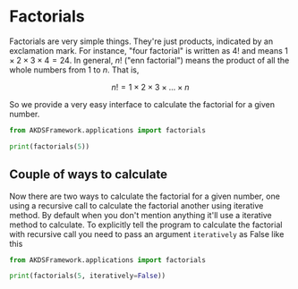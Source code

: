 # Factorials
Factorials are very simple things. They're just products, indicated by an exclamation mark. For instance, "four factorial" is written as $4!$ and means $1×2×3×4 = 24$. In general, $n!$ ("enn factorial") means the product of all the whole numbers from $1$ to $n$. That is, 

$$n! = 1×2×3×...×n$$

So we provide a very easy interface to calculate the factorial for a given number.
```python
from AKDSFramework.applications import factorials

print(factorials(5))
```
## Couple of ways to calculate
Now there are two ways to calculate the factorial for a given number, one using a recursive call to calculate the factorial another using iterative method. By default when you don't mention anything it'll use a iterative method to calculate. To explicitly tell the program to calculate the factorial with recursive call you need to pass an argument `iteratively` as False like this

```python
from AKDSFramework.applications import factorials

print(factorials(5, iteratively=False))
```